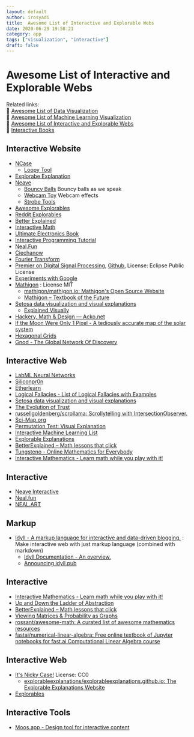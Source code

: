 ```yaml
---
layout: default
author: irosyadi
title:  Awesome List of Interactive and Explorable Webs
date: 2020-06-29 19:58:21
category: app
tags: ["visualization", "interactive"]
draft: false
---
```


# Awesome List of Interactive and Explorable Webs

Related links:  
🔗 [Awesome List of Data Visualization](/note/data-visualization)  
🔗 [Awesome List of Machine Learning Visualization](/research/ml-visualization)  
🔗 [Awesome List of Interactive and Explorable Webs](/app/interactive-explorable-web)  
🔗 [Interactive Books](/book/interactive-book)  

## Interactive Website
- [NCase](https://ncase.me/)
  - [Loopy Tool](https://ncase.me/loopy/)
- [Explorabe Explanation](https://explorabl.es/)
- [Neave](https://neave.com/)
    - [Bouncy Balls](https://bouncyballs.org/) Bouncy balls as we speak
    - [Webcam Toy](https://webcamtoy.com/) Webcam effects
    - [Strobe Tools](https://strobe.cool/)
- [Awesome Explorables](https://github.com/sp4ke/awesome-explorables)
- [Reddit Explorables](https://www.reddit.com/r/explorables/)
- [Better Explained](https://betterexplained.com/)
- [Interactive Math](https://www.intmath.com/)
- [Ultimate Electronics Book](https://ultimateelectronicsbook.com/)
- [Interactive Programming Tutorial](https://nbasic.net/apps/tutorial_learn.html)
- [Neal.Fun](https://neal.fun/)
- [Ciechanow](https://ciechanow.ski/)
- [Fourier Transform](https://www.jezzamon.com/fourier/index.html)
- [Premier on Digital Signal Processing](https://jackschaedler.github.io/circles-sines-signals/index.html), [Github](https://github.com/jackschaedler/circles-sines-signals), License: Eclipse Public License
- [Experiments with Google](https://experiments.withgoogle.com/collection/chrome)
- [Mathigon](https://github.com/mathigon) : License MIT
    - [mathigon/mathigon.io: Mathigon's Open Source Website](https://github.com/mathigon/mathigon.io)
    - [Mathigon – Textbook of the Future](https://mathigon.org/)
- [Setosa data visualization and visual explanations](https://setosa.io/#/)
    - [Explained Visually](https://setosa.io/ev/)
- [Hackery, Math & Design — Acko.net](https://acko.net/)
- [If the Moon Were Only 1 Pixel - A tediously accurate map of the solar system](https://joshworth.com/dev/pixelspace/pixelspace_solarsystem.html)
- [Hexagonal Grids](https://www.redblobgames.com/grids/hexagons/)
- [Gnod - The Global Network Of Discovery](https://www.gnod.com/)


## Interactive Web

* [LabML Neural Networks](https://nn.labml.ai/)
* [Siliconpr0n](https://siliconpr0n.org/)
* [Etherlearn](https://etherlearn.cryptizens.io/#/home)
* [Logical Fallacies - List of Logical Fallacies with Examples](https://www.logicalfallacies.org/)
* [Setosa data visualization and visual explanations](https://setosa.io/#/)
* [The Evolution of Trust](https://ncase.me/trust/)
* [russellgoldenberg/scrollama: Scrollytelling with IntersectionObserver.](https://github.com/russellgoldenberg/scrollama)
* [Sci-Map.org](https://sci-map.org/)
* [Permutation Test: Visual Explanation](https://www.jwilber.me/permutationtest/)
* [Interactive Machine Learning List](https://p.migdal.pl/interactive-machine-learning-list/)
* [Explorable Explanations](https://explorabl.es/)
* [BetterExplained – Math lessons that click](https://betterexplained.com/)
* [Tungsteno - Online Mathematics for Everybody](https://www.tungsteno.io/)
* [Interactive Mathematics - Learn math while you play with it!](https://www.intmath.com/)

## Interactive 
- [Neave Interactive](https://neave.com/)
- [Neal.fun](https://neal.fun/)
- [NEAL.ART](https://neal.art/)

## Markup
- [Idyll - A markup language for interactive and data-driven blogging.](https://idyll-lang.org/) : Make interactive web with just markup language (combined with markdown)
    - [Idyll Documentation - An overview.](https://idyll-lang.org/docs)
    - [Announcing idyll.pub](https://idyll.pub/post/announcing-idyll-pub-0a3eff0661df3446a915700d/)

## Interactive
- [Interactive Mathematics - Learn math while you play with it!](https://www.intmath.com/)
- [Up and Down the Ladder of Abstraction](http://worrydream.com/LadderOfAbstraction/)
- [BetterExplained – Math lessons that click](https://betterexplained.com/)
- [Viewing Matrices & Probability as Graphs](https://www.math3ma.com/blog/matrices-probability-graphs)
- [rossant/awesome-math: A curated list of awesome mathematics resources](https://github.com/rossant/awesome-math)
- [fastai/numerical-linear-algebra: Free online textbook of Jupyter notebooks for fast.ai Computational Linear Algebra course](https://github.com/fastai/numerical-linear-algebra)

## Interactive Web
- [It's Nicky Case!](https://ncase.me/) License: CC0
    - [explorableexplanations/explorableexplanations.github.io: The Explorable Explanations Website](https://github.com/explorableexplanations/explorableexplanations.github.io#explorable-explanations)
- [Explorables](https://www.reddit.com/r/explorables/)

## Interactive Tools
- [Moos.app - Design tool for interactive content](https://moos.app/)

